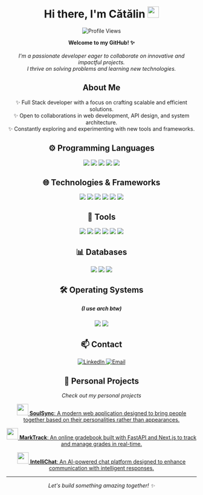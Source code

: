 <h1 align="center">Hi there, I'm Cătălin <img src="https://media.giphy.com/media/hvRJCLFzcasrR4ia7z/giphy.gif" width="30px"></h1>

<p align="center">
  <img src="https://komarev.com/ghpvc/?username=raevschicatalin&label=Profile%20views&color=0e75b6&style=flat" alt="Profile Views" />
</p>

<p align="center">
  <b>Welcome to my GitHub! ✨</b><br><br>
  <i> I'm a passionate developer eager to collaborate on innovative and impactful projects.<br>
  I thrive on solving problems and learning new technologies.<br> </i>
</p>

<h2 align="center">About Me</h2>

<p align="center">
  ✨ Full Stack developer with a focus on crafting scalable and efficient solutions.<br>
  ✨ Open to collaborations in web development, API design, and system architecture.<br>
  ✨ Constantly exploring and experimenting with new tools and frameworks.
</p>

<h2 align="center">⚙️ Programming Languages</h2>

<p align="center">
  <img src="https://img.shields.io/badge/JavaScript-F7DF1E?style=for-the-badge&logo=javascript&logoColor=black">
  <img src="https://img.shields.io/badge/Python-14354C?style=for-the-badge&logo=python&logoColor=white">
  <img src="https://img.shields.io/badge/SQL-316192?style=for-the-badge&logo=postgresql&logoColor=white">
  <img src="https://img.shields.io/badge/Java-ED8B00?style=for-the-badge&logo=openjdk&logoColor=white">
  <img src="https://img.shields.io/badge/Shell_Script-121011?style=for-the-badge&logo=gnu-bash&logoColor=white">
</p>

<h2 align="center">🌐 Technologies & Frameworks</h2>

<p align="center">
  <img src="https://img.shields.io/badge/React-20232A?style=for-the-badge&logo=react&logoColor=61DAFB">
  <img src="https://img.shields.io/badge/Next.js-000000?style=for-the-badge&logo=nextdotjs&logoColor=white">
  <img src="https://img.shields.io/badge/Tailwind_CSS-38B2AC?style=for-the-badge&logo=tailwind-css&logoColor=white">
  <img src="https://img.shields.io/badge/Node.js-339933?style=for-the-badge&logo=nodedotjs&logoColor=white">
  <img src="https://img.shields.io/badge/FastAPI-009688?style=for-the-badge&logo=fastapi&logoColor=white">
  <img src="https://img.shields.io/badge/Spring-6DB33F?style=for-the-badge&logo=spring&logoColor=white">
</p>

<h2 align="center">🔧 Tools</h2>

<p align="center">
  <img src="https://img.shields.io/badge/Git-F05032?style=for-the-badge&logo=git&logoColor=white">
  <img src="https://img.shields.io/badge/GitHub-181717?style=for-the-badge&logo=github&logoColor=white">
  <img src="https://img.shields.io/badge/GitLab-330F63?style=for-the-badge&logo=gitlab&logoColor=white">
  <img src="https://img.shields.io/badge/Docker-2496ED?style=for-the-badge&logo=docker&logoColor=white">
  <img src="https://img.shields.io/badge/Jira-0052CC?style=for-the-badge&logo=jira&logoColor=white">
  <img src="https://img.shields.io/badge/Nginx-269539?style=for-the-badge&logo=nginx&logoColor=white">
</p>

<h2 align="center">📊 Databases</h2>

<p align="center">
  <img src="https://img.shields.io/badge/Postgres-316192?style=for-the-badge&logo=postgresql&logoColor=white">
  <img src="https://img.shields.io/badge/MongoDB-47A248?style=for-the-badge&logo=mongodb&logoColor=white">
  <img src="https://img.shields.io/badge/Firebase-FFCA28?style=for-the-badge&logo=firebase&logoColor=black">
</p>

<h2 align="center">🛠 Operating Systems</h2>
<h5 align="center"> (I use arch btw) </h1>
<p align="center">
  <img src="https://img.shields.io/badge/Linux-FCC624?style=for-the-badge&logo=linux&logoColor=black">
  <img src="https://img.shields.io/badge/Windows-0078D6?style=for-the-badge&logo=windows&logoColor=white">
</p>

<h2 align="center">📫 Contact</h2>

<p align="center">
  <a href="https://www.linkedin.com/in/c%C4%83t%C4%83lin-raevschi/" target="_blank">
    <img src="https://img.shields.io/badge/LinkedIn-%230077B5.svg?style=for-the-badge&logo=linkedin&logoColor=white" alt="LinkedIn">
  </a>
  <a href="mailto:raevschicatalin@gmail.com">
    <img src="https://img.shields.io/badge/Gmail-D14836?style=for-the-badge&logo=gmail&logoColor=white" alt="Email">
  </a>
</p>

<h2 align="center">🎨 Personal Projects</h2>
<p align="center">
    <i>Check out my personal projects </i>
</p>

<p align="center">
    <a href="https://github.com/RaevschiCatalin/PC" target="_blank">
        <img src="https://i.imgur.com/1K8u6t5.png" width="30px" />
        <b>SoulSync</b>: A modern web application designed to bring people together based on their personalities rather than appearances. 
    </a>
</p>
<p align="center">
    <a href="https://github.com/RaevschiCatalin/MarkTrack" target="_blank">
        <img src="https://i.imgur.com/mlbAbIc.png" height="30px" />
        <b>MarkTrack</b>: An online gradebook built with FastAPI and Next.js to track and manage grades in real-time.
    </a>
</p>
<p align="center">
    <a href="https://github.com/RaevschiCatalin/IntelliChat" target="_blank">
        <img src="https://i.imgur.com/E2Uqvzq.png" height="30px" />
        <b>IntelliChat</b>: An AI-powered chat platform designed to enhance communication with intelligent responses.
    </a>
</p>

<hr>

<p align="center">
  <i>Let's build something amazing together! ✨</i>
</p>
